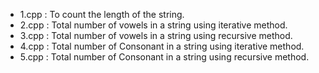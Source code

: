 <ul>
<li> 1.cpp : To count the length of the string. </li> 
<li> 2.cpp : Total number of vowels in a string using iterative method.  </li> 
<li> 3.cpp : Total number of vowels in a string using recursive method.  </li> 
<li> 4.cpp : Total number of Consonant in a string using iterative method.  </li> 
<li> 5.cpp : Total number of Consonant in a string using recursive method.  </li> 
</ul> 
